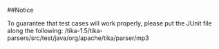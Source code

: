 ##Notice

To guarantee that test cases will work properly, please put the JUnit file along the following:
    /tika-1.5/tika-parsers/src/test/java/org/apache/tika/parser/mp3

